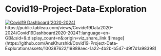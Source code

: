 # Covid19-Project-Data-Exploration

<div class='tableauPlaceholder' id='viz1711318712886' style='position: relative'><noscript><a href='#'><img alt='Covid19 Dashboard(2020-2024) ' src='https:&#47;&#47;public.tableau.com&#47;static&#47;images&#47;Co&#47;Covide19Data2020-2024&#47;Covid19Dashboard2020-2024&#47;1_rss.png' style='border: none' /></a></noscript><object class='tableauViz'  style='display:none;'><param name='host_url' value='https%3A%2F%2Fpublic.tableau.com%2F' /> <param name='embed_code_version' value='3' /> <param name='site_root' value='' /><param name='name' value='Covide19Data2020-2024&#47;Covid19Dashboard2020-2024' /><param name='tabs' value='no' /><param name='toolbar' value='yes' /><param name='static_image' value='https:&#47;&#47;public.tableau.com&#47;static&#47;images&#47;Co&#47;Covide19Data2020-2024&#47;Covid19Dashboard2020-2024&#47;1.png' /> <param name='animate_transition' value='yes' /><param name='display_static_image' value='yes' /><param name='display_spinner' value='yes' /><param name='display_overlay' value='yes' /><param name='display_count' value='yes' /><param name='language' value='en-GB' /></object></div>                <script type='text/javascript'>                    var divElement = document.getElementById('viz1711318712886');                    var vizElement = divElement.getElementsByTagName('object')[0];                    if ( divElement.offsetWidth > 800 ) { vizElement.style.width='100%';vizElement.style.height=(divElement.offsetWidth*0.75)+'px';} else if ( divElement.offsetWidth > 500 ) { vizElement.style.width='100%';vizElement.style.height=(divElement.offsetWidth*0.75)+'px';} else { vizElement.style.width='100%';vizElement.style.height='1177px';}                     var scriptElement = document.createElement('script');                    scriptElement.src = 'https://public.tableau.com/javascripts/api/viz_v1.js';                    vizElement.parentNode.insertBefore(scriptElement, vizElement);                </script>
https://public.tableau.com/views/Covide19Data2020-2024/Covid19Dashboard2020-2024?:language=en-GB&:sid=&:display_count=n&:origin=viz_share_link
![image](https://github.com/AnsKhurshid/Covid19-Project-Data-Exploration/assets/100387622/19889aec-1a22-4b2b-b547-d9f7d1a98398)
